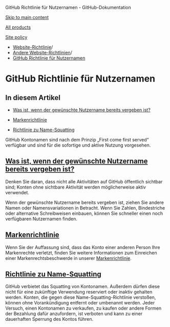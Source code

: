GitHub Richtlinie für Nutzernamen - GitHub-Dokumentation

[Skip to main content](#main-content)

[All products](/de)

[Site policy](/site-policy)

* [Website-Richtlinie](/de/site-policy)/
* [Andere Website-Richtlinien](/de/site-policy/other-site-policies)/
* [GitHub Richtlinie für Nutzernamen](/de/site-policy/other-site-policies/github-username-policy)

GitHub Richtlinie für Nutzernamen
==========

In diesem Artikel
----------

* [Was ist, wenn der gewünschte Nutzername bereits vergeben ist?](#what-if-the-username-i-want-is-already-taken)

* [Markenrichtlinie](#trademark-policy)

* [Richtlinie zu Name-Squatting](#name-squatting-policy)

GitHub Kontonamen sind nach dem Prinzip „First come first served“ verfügbar und sind für die sofortige und aktive Nutzung vorgesehen.

[Was ist, wenn der gewünschte Nutzername bereits vergeben ist?](#what-if-the-username-i-want-is-already-taken)
----------

Denken Sie daran, dass nicht alle Aktivitäten auf GitHub öffentlich sichtbar sind; Konten ohne sichtbare Aktivität werden möglicherweise aktiv verwendet.

Wenn der gewünschte Nutzername bereits vergeben ist, ziehen Sie andere Namen oder Namensvariationen in Betracht. Wenn Sie Zahlen, Bindestriche oder alternative Schreibweisen einbauen, können Sie schneller einen noch verfügbaren Nutzernamen finden.

[Markenrichtlinie](#trademark-policy)
----------

Wenn Sie der Auffassung sind, dass das Konto einer anderen Person Ihre Markenrechte verletzt, finden Sie weitere Informationen zum Einreichen einer Markenrechtsbeschwerde in unserer [Markenrichtlinie](/de/site-policy/content-removal-policies/github-trademark-policy).

[Richtlinie zu Name-Squatting](#name-squatting-policy)
----------

GitHub verbietet das Squatting von Kontonamen. Außerdem dürfen diese nicht für eine zukünftige Verwendung reserviert oder inaktiv gehalten werden. Konten, die gegen diese Name-Squatting-Richtlinie verstoßen, können ohne Vorankündigung entfernt oder umbenannt werden. Jeder Versuch, einen Kontonamen zu verkaufen, zu kaufen oder andere Formen der Bezahlung dafür anzufordern, ist verboten und kann zu einer dauerhaften Sperrung des Kontos führen.
